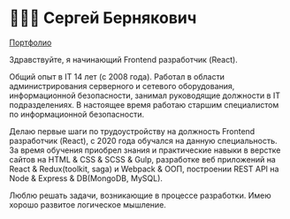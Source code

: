 # 👨🏻‍💻 Сергей Бернякович

 [Портфолио](https://webern.kz/)

Здравствуйте, я начинающий Frontend разработчик (React).

Общий опыт в IT 14 лет (с 2008 года). Работал в области администрирования серверного и сетевого оборудования, информационной безопасности, занимал руководящие должности в IT подразделениях. В настоящее время работаю старшим специалистом по информационной безопасности.

Делаю первые шаги по трудоустройству на должность Frontend разработчик (React), с 2020 года обучался на данную специальность. За время обучения приобрел знания и практические навыки в верстке сайтов на HTML & CSS & SCSS & Gulp, разработке веб приложений на React & Redux(toolkit, saga) и Webpack & ООП, построении REST API на Node & Express & DB(MongoDB, MySQL).

Люблю решать задачи, возникающие в процессе разработки. Имею хорошо развитое логическое мышление.


